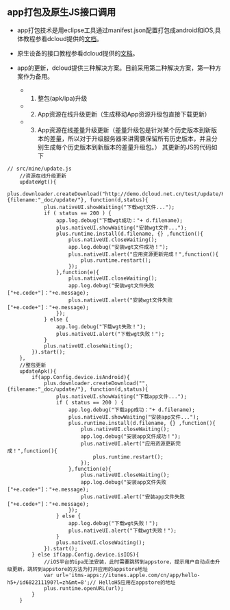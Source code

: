 ## app打包及原生JS接口调用

- app打包技术是用eclipse工具通过manifest.json配置打包成android和iOS,具体教程参看dcloud提供的[文档](http://ask.dcloud.net.cn/docs/#//ask.dcloud.net.cn/article/94)。

- 原生设备的接口教程参看dcloud提供的[文档](http://www.html5plus.org/doc/h5p.html)。

- app的更新，dcloud提供三种解决方案。目前采用第二种解决方案，第一种方案作为备用。
    - 1. 整包(apk/ipa)升级 
    - 2. App资源在线升级更新（生成移动App资源升级包直接下载更新）
    - 3. App资源在线差量升级更新（差量升级包是针对某个历史版本到新版本的差量，所以对于升级服务器来讲需要保留所有历史版本，并且分别生成每个历史版本到新版本的差量升级包。）
其更新的JS的代码如下

```
// src/mine/update.js
	//资源在线升级更新
	updateWgt(){
		plus.downloader.createDownload("http://demo.dcloud.net.cn/test/update/H5EF3C469.wgt", {filename:"_doc/update/"}, function(d,status){
			plus.nativeUI.showWaiting("下载wgt文件...");
	        if ( status == 200 ) { 
	            app.log.debug("下载wgt成功："+ d.filename);
	            plus.nativeUI.showWaiting("安装wgt文件...");
			    plus.runtime.install(d.filename, {} ,function(){
			        plus.nativeUI.closeWaiting();
			        app.log.debug("安装wgt文件成功！");
			        plus.nativeUI.alert("应用资源更新完成！",function(){
			            plus.runtime.restart();
			        });
			    },function(e){
			        plus.nativeUI.closeWaiting();
			        app.log.debug("安装wgt文件失败["+e.code+"]："+e.message);
			        plus.nativeUI.alert("安装wgt文件失败["+e.code+"]："+e.message);
			    });
	        } else {
	            app.log.debug("下载wgt失败！");
	            plus.nativeUI.alert("下载wgt失败！");
	        }
	        plus.nativeUI.closeWaiting();
	    }).start();
	},
	//整包更新
	updateApk(){
		if(app.Config.device.isAndroid){
			plus.downloader.createDownload("", {filename:"_doc/update/"}, function(d,status){
				plus.nativeUI.showWaiting("下载app文件...");
		        if ( status == 200 ) { 
		            app.log.debug("下载app成功："+ d.filename);
		            plus.nativeUI.showWaiting("安装app文件...");
				    plus.runtime.install(d.filename, {} ,function(){
				        plus.nativeUI.closeWaiting();
				        app.log.debug("安装app文件成功！");
				        plus.nativeUI.alert("应用资源更新完成！",function(){
				            plus.runtime.restart();
				        });
				    },function(e){
				        plus.nativeUI.closeWaiting();
				        app.log.debug("安装app文件失败["+e.code+"]："+e.message);
				        plus.nativeUI.alert("安装app文件失败["+e.code+"]："+e.message);
				    });
		        } else {
		            app.log.debug("下载wgt失败！");
		            plus.nativeUI.alert("下载wgt失败！");
		        }
		        plus.nativeUI.closeWaiting();
		    }).start();
		} else if(app.Config.device.isIOS){
			//iOS平台的ipa无法安装，此时需要跳转到appstore，提示用户自动点击升级更新，跳转到appstore的方法为打开应用的appstore地址
			var url='itms-apps://itunes.apple.com/cn/app/hello-h5+/id682211190?l=zh&mt=8';// HelloH5应用在appstore的地址
			plus.runtime.openURL(url);
		}
	}

```